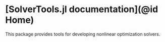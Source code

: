 # [SolverTools.jl documentation](@id Home)

This package provides tools for developing nonlinear optimization solvers.

